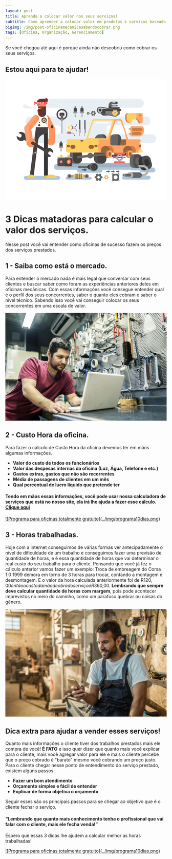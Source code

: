 ```yaml
---  
layout: post
title: Aprenda a colocar valor nos seus serviços!  
subtitle: Como aprender a colocar valor em produtos e serviços baseado na sua oficina.  
bigimg: /img/post-oficinamecanicasabendocobrar.png  
tags: [Oficina, Organização, Gerenciamento]  
--- 
```

  
Se você chegou até aqui é porque ainda não descobriu como cobrar os seus serviços.
## Estou aqui para te ajudar!  
![images](../img/auto_detailing_kit8-net.png)

# 3 Dicas matadoras para calcular o valor dos serviços.
Nesse post você vai entender como oficinas de sucesso fazem os preços dos serviços prestados.

## 1 - Saiba como está o mercado. 
Para entender o mercado nada é mais legal que conversar com seus clientes e buscar saber como foram as experiências anteriores deles em oficinas mecânicas.
Com essas informações você consegue entender qual é o perfil dos seus concorrentes, saber o quanto eles cobram e saber o nível técnico.
Sabendo isso você vai conseguir colocar os seus concorrentes em uma escala de valor.

![images](../img/saiba-como-esta-o-mercado-de-oficinas-mecanicas.jpg)
  
## 2 - Custo Hora da oficina.  
Para fazer o cálculo de Custo Hora da oficina devemos ter em mãos algumas informações.
 - **Valor do custo de todos os funcionários**
 - **Valor das despesas internas da oficina (Luz, Água, Telefone e etc.)**
 - **Gastos extras, gastos que não são recorrentes**  
 - **Média de passagens de clientes em um mês**
 - **Qual percentual de lucro líquido que pretende ter**

#### Tendo em mãos essas informações, você pode usar nossa calculadora de serviços que está no nosso site, ela irá lhe ajuda a fazer esse cálculo. [Clique aqui]

[Clique aqui]: https://www.griffooficinas.com.br/conteudos/calculadora-preco-servico.html

<a href="http://app.griffooficinas.com.br" target="_blank">
![Programa para oficinas totalmente gratuito](../img/programa10dias.png)
</a>

## 3 - Horas trabalhadas.  
Hoje com a internet conseguimos de várias formas ver antecipadamente o nível de dificuldade de um trabalho e conseguimos fazer uma previsão de quantidade de horas, e é essa quantidade de horas que vai determinar o real custo do seu trabalho para o cliente.
Pensando que você já fez o cálculo anterior vamos fazer um exemplo:
Troca de embreagem do Corsa 1.0 1999 demora em torno de 3 horas para trocar, contando a montagem e desmontagem.
E o valor da hora calculada anteriormente foi de R$120,00 então o custo da mão de obra do serviço é R$360,00.
**Lembrando que sempre deve calcular quantidade de horas com margem**, pois pode acontecer imprevistos no meio do caminho, como um parafuso quebrar ou coisas do gênero.

![images](../img/internet-ajudando-oficinas-mecanicas.jpg)

## Dica extra para ajudar a vender esses serviços!
Quanto mais informações o cliente tiver dos trabalhos prestados mais ele compra de você! **É FATO** e isso quer dizer que quanto mais você explicar para o cliente, mais você agregar valor para ele e mais o cliente percebe que o preço cobrado é "barato" mesmo você cobrando um preço justo.
Para o cliente chegar nesse ponto de entendimento do serviço prestado, existem alguns passos:
- **Fazer um bom atendimento**
- **Orçamento simples e fácil de entender**
- **Explicar de forma objetiva o orçamento**

Seguir esses são os principais passos para se chegar ao objetivo que é o cliente fechar o serviço.

  
#### “Lembrando que quanto mais conhecimento tenha o profissional que vai falar com o cliente, mais ele fecha venda!”

Espero que essas 3 dicas lhe ajudem a calcular melhor as horas trabalhadas!

<a href="http://app.griffooficinas.com.br" target="_blank">
![Programa para oficinas totalmente gratuito](../img/programa10dias.png)
</a>